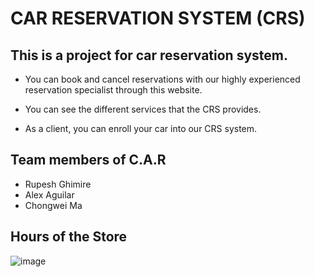 # CAR RESERVATION SYSTEM (CRS)

## This is a project for car reservation system.

- You can book and cancel reservations with our highly experienced reservation specialist through this website.

- You can see the different services that the CRS provides.
- As a client, you can enroll your car into our CRS system.

## Team members of C.A.R

- Rupesh Ghimire
- Alex Aguilar
- Chongwei Ma

## Hours of the Store


![image](./image/threading.jpg)